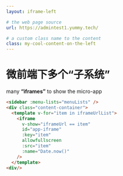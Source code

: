 ```yaml
---
layout: iframe-left

# the web page source
url: https://admintest1.yummy.tech/

# a custom class name to the content
class: my-cool-content-on-the-left
---
```


# 微前端下多个“子系统”

many **“iframes”** to show the micro-app

```html {all|1|3|5|all}
<sidebar :menu-lists="menuLists" />
<div class="content-container">
  <template v-for="item in iframeUrlList">
    <iframe
      v-show="iframeUrl == item"
      id="app-iframe"
      :key="item"
      allowfullscreen
      :src="item"
      :name="Date.now()"
    />
  </template>
<div/>
```

<arrow v-click="1" x1="400" y1="180" x2="250" y2="80" color="#564" width="3" arrowSize="1" />



<style>
.footnotes-sep {
  @apply mt-20 opacity-10;
}
.footnotes {
  @apply text-sm opacity-75;
}
.footnote-backref {
  display: none;
}
</style>